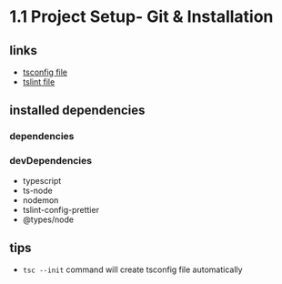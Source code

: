 # 1.1 Project Setup- Git & Installation

## links

- [tsconfig file](https://github.com/nomadcoders/nuber-server/blob/6ae7fc176776d85c987df1263edd7e05041b1661/tsconfig.json)
- [tslint file](https://github.com/nomadcoders/nuber-server/blob/6ae7fc176776d85c987df1263edd7e05041b1661/tslint.json)

## installed dependencies

### dependencies

### devDependencies

- typescript
- ts-node
- nodemon
- tslint-config-prettier
- @types/node

## tips

- `tsc --init` command will create tsconfig file automatically
